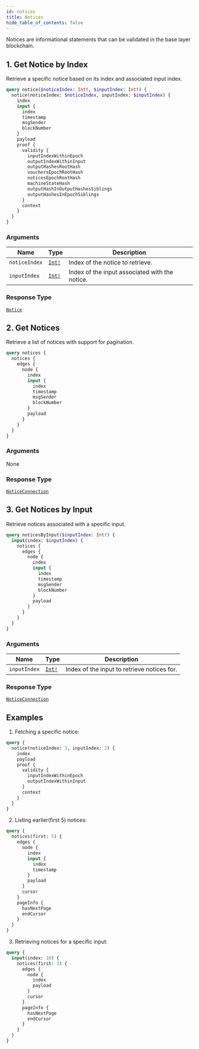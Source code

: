 ```yaml
---
id: notices
title: Notices
hide_table_of_contents: false
---
```


Notices are informational statements that can be validated in the base layer blockchain.


## 1. Get Notice by Index

Retrieve a specific notice based on its index and associated input index.

```graphql
query notice($noticeIndex: Int!, $inputIndex: Int!) {
  notice(noticeIndex: $noticeIndex, inputIndex: $inputIndex) {
    index
    input {
      index
      timestamp
      msgSender
      blockNumber
    }
    payload
    proof {
      validity {
        inputIndexWithinEpoch
        outputIndexWithinInput
        outputHashesRootHash
        vouchersEpochRootHash
        noticesEpochRootHash
        machineStateHash
        outputHashInOutputHashesSiblings
        outputHashesInEpochSiblings
      }
      context
    }
  }
}
```

### Arguments

| Name | Type | Description |
| ---- | ---- | ----------- |
| `noticeIndex` | [`Int!`](../../scalars/int) | Index of the notice to retrieve. |
| `inputIndex` | [`Int!`](../../scalars/int) | Index of the input associated with the notice. |



### Response Type

[`Notice`](../../objects/notice)

## 2. Get Notices

Retrieve a list of notices with support for pagination.

```graphql
query notices {
  notices {
    edges {
      node {
        index
        input {
          index
          timestamp
          msgSender
          blockNumber
        }
        payload
      }
    }
  }
}
```

### Arguments

None

### Response Type

[`NoticeConnection`](../../objects/notice-connection)

## 3. Get Notices by Input

Retrieve notices associated with a specific input.

```graphql
query noticesByInput($inputIndex: Int!) {
  input(index: $inputIndex) {
    notices {
      edges {
        node {
          index
          input {
            index
            timestamp
            msgSender
            blockNumber
          }
          payload
        }
      }
    }
  }
}
```

### Arguments

| Name | Type | Description |
| ---- | ---- | ----------- |
| `inputIndex` | [`Int!`](../../scalars/int) | Index of the input to retrieve notices for. |

### Response Type

[`NoticeConnection`](../../objects/notice-connection)


## Examples

1. Fetching a specific notice:

  ```graphql
  query {
    notice(noticeIndex: 3, inputIndex: 2) {
      index
      payload
      proof {
        validity {
          inputIndexWithinEpoch
          outputIndexWithinInput
        }
        context
      }
    }
  }
  ```

2. Listing earlier(first 5) notices:

  ```graphql
  query {
    notices(first: 5) {
      edges {
        node {
          index
          input {
            index
            timestamp
          }
          payload
        }
        cursor
      }
      pageInfo {
        hasNextPage
        endCursor
      }
    }
  }
  ```

3. Retrieving notices for a specific input:

  ```graphql
  query {
    input(index: 10) {
      notices(first: 3) {
        edges {
          node {
            index
            payload
          }
          cursor
        }
        pageInfo {
          hasNextPage
          endCursor
        }
      }
    }
  }
  ```